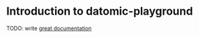 # Introduction to datomic-playground

TODO: write [great documentation](http://jacobian.org/writing/what-to-write/)
